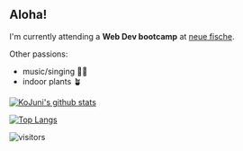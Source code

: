 ## Aloha!

I'm currently attending a **Web Dev bootcamp** at [neue fische](https://www.neuefische.de/).
 
Other passions:
* music/singing 🎹🎤
* indoor plants 🪴

[![KoJuni's github stats](https://github-readme-stats.vercel.app/api?username=KoJuni)](https://github.com/anuraghazra/github-readme-stats)

[![Top Langs](https://github-readme-stats.vercel.app/api/top-langs/?username=KoJuni&layout=compact&theme=codeSTACKr)](https://github.com/anuraghazra/github-readme-stats)

![visitors](https://visitor-badge-reloaded.herokuapp.com/badge?page_id=KoJuni.KoJuni&color=00cf00)

<!--
**KoJuni/KoJuni** is a ✨ _special_ ✨ repository because its `README.md` (this file) appears on your GitHub profile.

Here are some ideas to get you started:

- 🔭 I’m currently working on ...
- 🌱 I’m currently learning ...
- 👯 I’m looking to collaborate on ...
- 🤔 I’m looking for help with ...
- 💬 Ask me about ...
- 📫 How to reach me: ...
- 😄 Pronouns: ...
- ⚡ Fun fact: ...
-->
